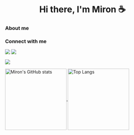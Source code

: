 <h1 align="center"> Hi there, I'm Miron ☕️</h1>

<h3>About me</h2>


<h3>Connect with me</h2>

<a href="https://www.instagram.com/mironkhoruzhenko/"><img src="https://img.shields.io/badge/Instagram-ffffff?link=https://www.instagram.com/mironkhoruzhenko/?labelColor=abcdef?color=fedcba?style=flat-square&logo=Instagram&logoColor=default"></a> <a href="https://www.instagram.com/mironkhoruzhenko/"><img src="https://img.shields.io/badge/Instagram-ffffff?link=https://www.instagram.com/mironkhoruzhenko/?labelColor=abcdef?color=fedcba?style=flat-square&logo=Instagram&logoColor=default"></a>

<a href="https://github.com/miron-khoruzhenko"><img src="https://komarev.com/ghpvc/?username=miron-khoruzhenko&color=blueviolet&label=Visitors"></a>

<a href="https://github.com/berkeozgen08">
	<img alt="Miron's GitHub stats" align="center" height="200px" src="https://github-readme-stats.vercel.app/api?username=miron-khoruzhenko&show_icons=true&count_private=true&text_color=adbac7&title_color=539bf5&icon_color=986ee2&bg_color=22272e&hide_border=true&border_radius=6px&theme=tokyonight" />
</a>
<a href="https://github.com/berkeozgen08/?tab=repositories">
	<img alt="Top Langs" align="center" height="200px" src="https://github-readme-stats.vercel.app/api/top-langs/?username=miron-khoruzhenko&layout=compact&langs_count=10&text_color=adbac7&title_color=539bf5&icon_color=986ee2&bg_color=22272e&hide_border=true&border_radius=6px&theme=tokyonight" />
</a>

<!--
**miron-khoruzhenko/miron-khoruzhenko** is a ✨ _special_ ✨ repository because its `README.md` (this file) appears on your GitHub profile.

Here are some ideas to get you started:

- 🔭 I’m currently working on ...
- 🌱 I’m currently learning ...
- 👯 I’m looking to collaborate on ...
- 🤔 I’m looking for help with ...
- 💬 Ask me about ...
- 📫 How to reach me: ...
- 😄 Pronouns: ...
- ⚡ Fun fact: ...
☕️
-->
